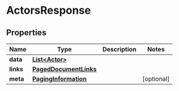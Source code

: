 

# ActorsResponse


## Properties

| Name | Type | Description | Notes |
|------------ | ------------- | ------------- | -------------|
|**data** | [**List&lt;Actor&gt;**](Actor.md) |  |  |
|**links** | [**PagedDocumentLinks**](PagedDocumentLinks.md) |  |  |
|**meta** | [**PagingInformation**](PagingInformation.md) |  |  [optional] |



